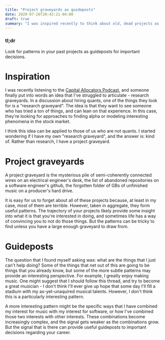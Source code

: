 ```yaml
---
title: "Project graveyards as guideposts"
date: 2020-07-26T20:43:21-04:00
draft: true
summary: "I was inspired recently to think about old, dead projects as guideposts based on another idea: reasearch graveyards"
---
```


### tl;dr

Look for patterns in your past projects as guideposts for important decisions.

# Inspiration

I was recently listening to the [Capital Allocators Podcast](https://capitalallocatorspodcast.com/2019/06/09/osam/), and someone finally put into words an idea that I've struggled to articulate - research graveyards. In a discussion about hiring quants, one of the things they look for is a "research graveyard". The idea is that they want to see someone who has tried a ton of things, and can lean on that experience. In this case, they're looking for approaches to finding alpha or modeling interesting phenomena in the stock market.

I think this idea can be applied to those of us who are not quants. I started wondering if I have my own "research graveyard", and the answer is: kind of. Rather than research, I have a project graveyard.

# Project graveyards

A project graveyard is the mysterious pile of semi-coherently connected wires on an electrical engineer's desk, the list of abandoned repositories on a software engineer's github, the forgotten folder of GBs of unfinished music on a producer's hard drive.

It is easy for us to forget about all of these projects because, at least in my case, most of them are terrible. However, taken in aggregate, they form useful patterns. The trajectory of your projects likely provide some insight into what it is that you're interested in doing, and sometimes life has a way of convincing you to not do those things. But the patterns can be tricky to find unless you have a large enough graveyard to draw from.

# Guideposts

The question that I found myself asking was: what are the things that I just can't help doing? Some of the things that net out of this are going to be things that you already know, but some of the more subtle patterns may provide an interesting perspective. For example, I greatly enjoy making music. One might suggest that I should follow this thread, and try to become a great musician - I don't think I'll ever give up hope that some day I'll fill a stadium with my as-yet-unaquired musical talents. However, I don't think this is a particularly interesting pattern.

A more interesting pattern might be the specific ways that I have combined my interest for music with my interest for software, or how I've combined those two interests with other interests. These combinations become increasingly complex, and the signal gets weaker as the combinations grow. But the signal that is there can provide useful guideposts to important decisions regarding your career.